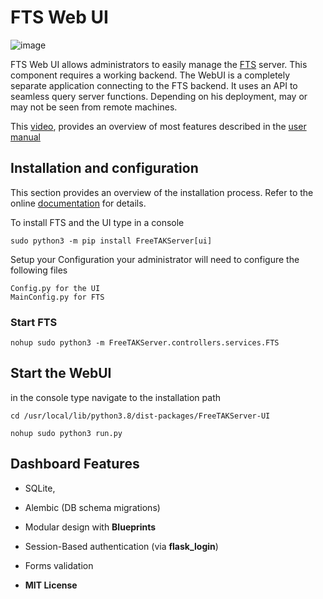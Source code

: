 # FTS Web UI
![image](https://user-images.githubusercontent.com/60719165/177003787-c1322f17-a55e-4d81-a0a1-25c6178cb42e.png)

FTS Web UI allows administrators to easily manage the [FTS](https://github.com/FreeTAKTeam/FreeTakServer) server.
This component requires a working backend. The WebUI is a completely separate application connecting to  the FTS backend. 
It uses an API to seamless query server functions. Depending on his deployment, may or may not be  seen from remote machines.

This [video](https://www.youtube.com/watch?v=ot3PNY903ns&t=3sa), provides an overview of most features described in the [user manual](https://github.com/FreeTAKTeam/FreeTakServer/blob/master/docs/FTS%20UI%20Documention.pdf)


## Installation and configuration
This section provides an overview of the installation process. Refer to the online [documentation](https://freetakteam.github.io/FreeTAKServer-User-Docs/Installation/Linux/Install/) for details. 

To install FTS and the UI type in a console
```
sudo python3 -m pip install FreeTAKServer[ui]
```
Setup your Configuration
your administrator will need to configure the following files
```
Config.py for the UI
MainConfig.py for FTS
```

### Start FTS

```
nohup sudo python3 -m FreeTAKServer.controllers.services.FTS 
```

## Start the WebUI
in the console type navigate to the installation path

```
cd /usr/local/lib/python3.8/dist-packages/FreeTAKServer-UI
```

```
nohup sudo python3 run.py
```

## Dashboard Features

- SQLite,  
- Alembic (DB schema migrations)
- Modular design with **Blueprints**
- Session-Based authentication (via **flask_login**)
- Forms validation
 
- **MIT License**
